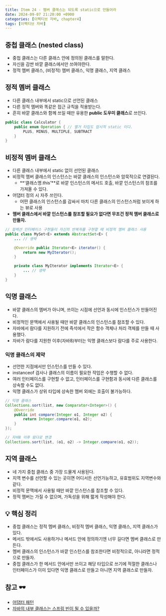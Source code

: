 ```yaml
---
title: Item 24 - 멤버 클래스는 되도록 static으로 만들어라
date: 2024-09-07 21:20:00 +0900
categories: [이펙티브 자바, chapter4]
tags: [이펙티브 자바]
---
```


## **중첩 클래스 (nested class)**
- 중첩 클래스는 다른 클래스 안에 정의된 클래스를 말한다.
- 자신을 감싼 바깥 클래스에서만 쓰여야한다.
- 정적 멤버 클래스, (비정적) 멤버 클래스, 익명 클래스, 지역 클래스


## **정적 멤버 클래스**
- 다른 클래스 내부에서 static으로 선언된 클래스
- 다른 정적 멤버와 똑같은 접근 규칙을 적용받는다.
- 흔히 바깥 클래스와 함께 쓰일 때만 유용한 **public 도우미 클래스**로 쓰인다.

```java
public class Calculator {
    public enum Operation { // 열거 타입도 암시적 static 이다.
        PLUS, MINUS, MULTIPLE, SUBTRACT
    }
}
```


## **비정적 멤버 클래스**
- 다른 클래스 내부에서 static 없이 선언된 클래스
- 비정적  멤버 클래스의 인스턴스는 바깥 클래스의 인스턴스와 암묵적으로 연결된다.
    - **‘클래스명.this’**로 바깥 인스턴스의 메서드 호출, 바깥 인스턴스의 참조를 가져올 수 있다.
- 어댑터 정의 시 자주 쓰인다.
    - 어떤 클래스의 인스턴스를 감싸서 마치 다른 클래스의 인스턴스처럼 보이게 하는 뷰로 사용
- **멤버 클래스에서 바깥 인스턴스를 참조할 필요가 없다면 무조건 정적 멤버 클래스로 만들자.**

```java
// 컬렉션 인터페이스 구현들이 자신의 반복자를 구현할 때 비정적 멤버 클래스 사용
public class MySet<E> extends AbstractSet<E> {
	... // 생략

    @Override public Iterator<E> iterator() {
        return new MyIterator();
    }

    private class MyIterator implements Iterator<E> {
		... // 생략
    }
}
```


## **익명 클래스**
- 바깥 클래스의 멤버가 아니며, 쓰이는 시점에 선언과 동시에 인스턴스가 만들어진다.
- 비정적인 문맥에서 사용될 때만 바깥 클래스의 인스턴스를 참조할 수 있다.
- 자바에서 람다를 지원하기 전에 즉석에서 작은 함수 객체나 처리 객체를 만들 때 사용했다.
- 자바가 람다를 지원한 이후(자바8)부터는 익명 클래스보다 람다를 주로 사용한다.


### **익명 클래스의 제약**
- 선언한 지점에서만 인스턴스를 만들 수 있다.
- instanceof 검사나 클래스의 이름이 필요한 작업은 수행할 수 없다.
- 여러 인터페이스를 구현할 수 없고, 인터페이스를 구현함과 동시에 다른 클래스를 상속할 수도 없다.
- 익명 클래스가 상위 타입에 상속한 멤버 외에는 호출이 불가능하다.

```java
// 익명 클래스
Collections.sort(list, new Comparator<Integer>() {
    @Override
    public int compare(Integer o1, Integer o2) {
        return Integer.compare(o1, o2);
    }
});

// 자바8 이후 람다로 변경
Collections.sort(list, (o1, o2) -> Integer.compare(o1, o2));
```


## **지역 클래스**
- 네 가지 중첩 클래스 중 가장 드물게 사용된다.
- 지역 변수를 선언할 수 있는 곳이면 어디서든 선언가능하고, 유효범위도 지역변수와 같다.
- 비정적 문맥에서 사용될 때만 바깥 인스턴스를 참조할 수 있다.
- 정적 멤버는 가질 수 없으며, 가독성을 위해 짧게 작성해야 한다.


## **💡 핵심 정리**
- 중첩 클래스는 정적 멤버 클래스, 비정적 멤버 클래스, 익명 클래스, 지역 클래스가 있다.
- 메서드 밖에서도 사용하거나 메서드 안에 정의하기엔 너무 길다면 멤버 클래스로 만든다.
- 멤버 클래스의 인스턴스가 바깥 인스턴스를 참조한다면 비정적으로, 아니라면 정적으로 만들자.
- 중첩 클래스가 한 메서드 안에서만 쓰이고 해당 타입으로 쓰기에 적절한 클래스나 인터페이스가 이미 있다면 익명 클래스로 만들고 아니면 지역 클래스로 만들자.


## **참고 🕶️**
- [어댑터 패턴](https://refactoring.guru/ko/design-patterns/adapter)
- [자바의 내부 클래스는 스프링 빈이 될 수 있을까?](https://www.youtube.com/watch?v=2G41JMLh05U)
